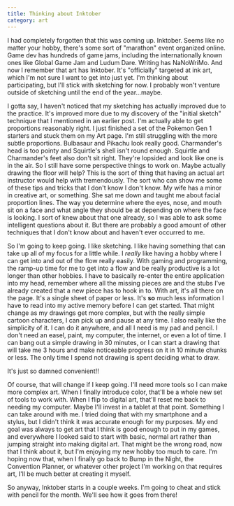 ```yaml
---
title: Thinking about Inktober
category: art
---
```

I had completely forgotten that this was coming up. Inktober. Seems like no matter your hobby, there's some sort of "marathon" event organized online. Game dev has hundreds of game jams, including the internationally known ones like Global Game Jam and Ludum Dare. Writing has NaNoWriMo. And now I remember that art has Inktober. It's "officially" targeted at ink art, which I'm not sure I want to get into just yet. I'm thinking about participating, but I'll stick with sketching for now. I probably won't venture outside of sketching until the end of the year...maybe.

I gotta say, I haven't noticed that my sketching has actually improved due to the practice. It's improved more due to my discovery of the "initial sketch" technique that I mentioned in an earlier post. I'm actually able to get proportions reasonably right. I just finished a set of the Pokemon Gen 1 starters and stuck them on my Art page. I'm still struggling with the more subtle proportions. Bulbasaur and Pikachu look really good. Charmander's head is too pointy and Squirtle's shell isn't round enough. Squirtle and Charmander's feet also don't sit right. They're lopsided and look like one is in the air. So I still have some perspective things to work on. Maybe actually drawing the floor will help? This is the sort of thing that having an actual art instructor would help with tremendously. The sort who can show me some of these tips and tricks that I don't know I don't know. My wife has a minor in creative art, or something. She sat me down and taught me about facial proportion lines. The way you determine where the eyes, nose, and mouth sit on a face and what angle they should be at depending on where the face is looking. I sort of knew about that one already, so I was able to ask some intelligent questions about it. But there are probably a good amount of other techniques that I don't know about and haven't ever occurred to me.

So I'm going to keep going. I like sketching. I like having something that can take up all of my focus for a little while. I *really* like having a hobby where I can get into and out of the flow really easily. With gaming and programming, the ramp-up time for me to get into a flow and be really productive is a lot longer than other hobbies. I have to basically re-enter the entire application into my head, remember where all the missing pieces are and the stubs I've already created that a new piece has to hook in to. With art, it's all there on the page. It's a single sheet of paper or less. It's **so** much less information I have to read into my active memory before I can get started. That might change as my drawings get more complex, but with the really simple cartoon characters, I can pick up and pause at any time. I also really like the simplicity of it. I can do it anywhere, and all I need is my pad and pencil. I don't need an easel, paint, my computer, the internet, or even a lot of time. I can bang out a simple drawing in 30 minutes, or I can start a drawing that will take me 3 hours and make noticeable progress on it in 10 minute chunks or less. The only time I spend not drawing is spent deciding what to draw.

It's just so damned convenient!!

Of course, that will change if I keep going. I'll need more tools so I can make more complex art. When I finally introduce color, that'll be a whole new set of tools to work with. When I flip to digital art, that'll reset me back to needing my computer. Maybe I'll invest in a tablet at that point. Something I can take around with me. I tried doing that with my smartphone and a stylus, but I didn't think it was accurate enough for my purposes. My end goal was always to get art that I think is good enough to put in my games, and everywhere I looked said to start with basic, normal art rather than jumping straight into making digital art. That might be the wrong road, now that I think about it, but I'm enjoying my new hobby too much to care. I'm hoping now that, when I finally go back to Bump in the Night, the Convention Planner, or whatever other project I'm working on that requires art, I'll be much better at creating it myself.

So anyway, Inktober starts in a couple weeks. I'm going to cheat and stick with pencil for the month. We'll see how it goes from there!
